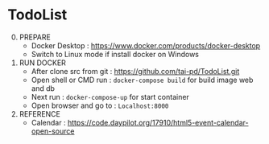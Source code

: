 # TodoList
0. PREPARE
    - Docker Desktop : https://www.docker.com/products/docker-desktop
    - Switch to Linux mode if install docker on Windows
1. RUN DOCKER
    - After clone src from git : https://github.com/tai-pd/TodoList.git
    - Open shell or CMD run : `docker-compose build` for build image web and db
    - Next run : `docker-compose-up` for start container
    - Open browser and go to : `Localhost:8000` 
2. REFERENCE
    - Calendar : https://code.daypilot.org/17910/html5-event-calendar-open-source
    